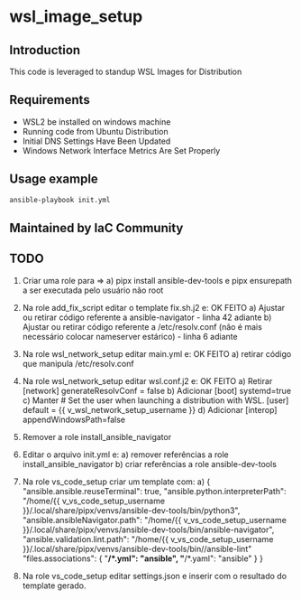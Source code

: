 # wsl_image_setup

## Introduction

This code is leveraged to standup WSL Images for Distribution

## Requirements

* WSL2 be installed on windows machine
* Running code from Ubuntu Distribution
* Initial DNS Settings Have Been Updated
* Windows Network Interface Metrics Are Set Properly

## Usage example

```bash
ansible-playbook init.yml
```

## Maintained by IaC Community

## TODO

1) Criar uma role para =>
    a) pipx install ansible-dev-tools e pipx ensurepath a ser executada pelo usuário não root

2) Na role add_fix_script editar o template fix.sh.j2 e:   OK FEITO
    a) Ajustar ou retirar código referente a ansible-navigator - linha 42 adiante
    b) Ajustar ou retirar código referente a /etc/resolv.conf (não é mais necessário colocar nameserver estárico) - linha 6 adiante

3) Na role wsl_network_setup editar main.yml e:     OK FEITO
    a) retirar código que manipula /etc/resolv.conf

4) Na role wsl_network_setup editar wsl.conf.j2 e:      OK FEITO
    a) Retirar [network]
               generateResolvConf = false
    b) Adicionar [boot]
                systemd=true
    c) Manter # Set the user when launching a distribution with WSL.
              [user]
              default = {{ v_wsl_network_setup_username }}
    d) Adicionar [interop]
                 appendWindowsPath=false

5) Remover a role install_ansible_navigator

6) Editar o arquivo init.yml e:
    a) remover referências a role install_ansible_navigator
    b) criar referências a role ansible-dev-tools

7) Na role vs_code_setup criar um template com:
    a) {
            "ansible.ansible.reuseTerminal": true,
            "ansible.python.interpreterPath": "/home/{{ v_vs_code_setup_username }}/.local/share/pipx/venvs/ansible-dev-tools/bin/python3",
            "ansible.ansibleNavigator.path": "/home/{{ v_vs_code_setup_username }}/.local/share/pipx/venvs/ansible-dev-tools/bin/ansible-navigator",
            "ansible.validation.lint.path": "/home/{{ v_vs_code_setup_username }}/.local/share/pipx/venvs/ansible-dev-tools/bin//ansible-lint"
            "files.associations": {
                    "**/*.yml": "ansible",
                    "**/*.yaml": "ansible"
            }
        }

8) Na role vs_code_setup editar settings.json e inserir com o resultado do template gerado.
